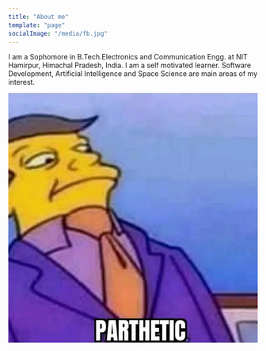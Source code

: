 ```yaml
---
title: "About me"
template: "page"
socialImage: "/media/fb.jpg"
---
```


I am a Sophomore in B.Tech.Electronics and Communication Engg. at NIT Hamirpur, Himachal Pradesh, India. I am a self motivated learner. Software Development, Artificial Intelligence and Space Science are main areas of my interest.

![Parthetic](/media/fb.jpg)

